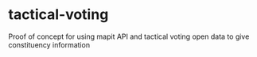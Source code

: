 # tactical-voting
Proof of concept for using mapit API and tactical voting open data to give constituency information
